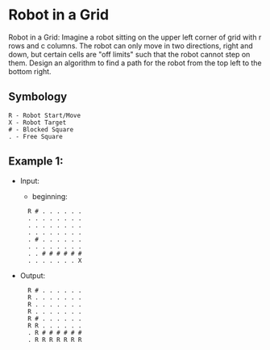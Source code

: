 # Robot in a Grid

Robot in a Grid: Imagine a robot sitting on the upper left corner of grid with r rows and c columns. 
The robot can only move in two directions, right and down, but certain cells are "off limits" such that the robot cannot step on them.
Design an algorithm to find a path for the robot from the top left to the bottom right.

## Symbology
```
R - Robot Start/Move
X - Robot Target
# - Blocked Square
. - Free Square 
```

## Example 1:
- Input:
   * beginning: 
   ```
     R # . . . . . .
     . . . . . . . .
     . . . . . . . .
     . . . . . . . .
     . # . . . . . .
     . . . . . . . .
     . . # # # # # #
     . . . . . . . X
  
    ```
    
- Output: 
   ```
     R # . . . . . .
     R . . . . . . .
     R . . . . . . .
     R . . . . . . .
     R # . . . . . .
     R R . . . . . .
     . R # # # # # #
     . R R R R R R R
  
    ```


